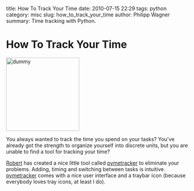 title: How To Track Your Time
date: 2010-07-15 22:29
tags: python
category: misc
slug: how_to_track_your_time
author: Philipp Wagner
summary: Time tracking with Python.

# How To Track Your Time #

<img alt="dummy" src="/static/images/blog/how_to_track_your_time/pymetracker-bar-0.2.0.png" width="200" class="medialeft" />

You always wanted to track the time you spend on your tasks? You've already got the strength to organize yourself into discrete units, but you are unable to find a tool for tracking your time?

[Robert](http://www.kakaomilchkuh.de) has created a nice little tool called [pymetracker](https://www.kakaomilchkuh.de/pymetracker) to eliminate your problems. Adding, timing and switching between tasks is intuitive. [pymetracker](https://www.kakaomilchkuh.de/pymetracker) comes with a nice user interface and a traybar icon (because everybody loves tray icons, at least I do).
